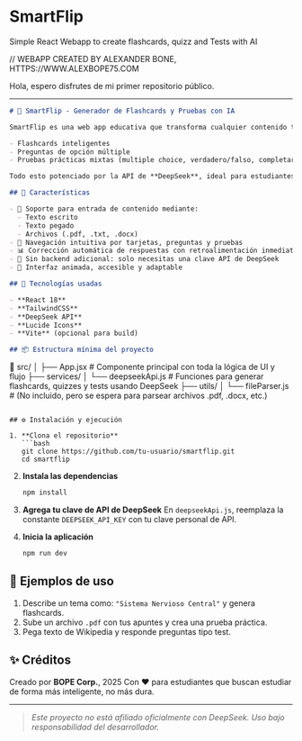 # SmartFlip
Simple React Webapp to create flashcards, quizz and Tests with AI

// WEBAPP CREATED BY ALEXANDER BONE, HTTPS://WWW.ALEXBOPE75.COM

Hola, espero disfrutes de mi primer repositorio público.

---

```markdown
# 🧠 SmartFlip - Generador de Flashcards y Pruebas con IA

SmartFlip es una web app educativa que transforma cualquier contenido textual en material de estudio interactivo, incluyendo:

- Flashcards inteligentes
- Preguntas de opción múltiple
- Pruebas prácticas mixtas (multiple choice, verdadero/falso, completar y emparejar)

Todo esto potenciado por la API de **DeepSeek**, ideal para estudiantes de cualquier carrera que quieran estudiar mejor, más rápido y sin complicaciones.

## 🚀 Características

- 📄 Soporte para entrada de contenido mediante:
  - Texto escrito
  - Texto pegado
  - Archivos (.pdf, .txt, .docx)
- 🔁 Navegación intuitiva por tarjetas, preguntas y pruebas
- 📊 Corrección automática de respuestas con retroalimentación inmediata
- 💾 Sin backend adicional: solo necesitas una clave API de DeepSeek
- 🎨 Interfaz animada, accesible y adaptable

## 🧩 Tecnologías usadas

- **React 18**
- **TailwindCSS**
- **DeepSeek API**
- **Lucide Icons**
- **Vite** (opcional para build)

## 📦 Estructura mínima del proyecto

```

📁 src/
│
├── App.jsx               # Componente principal con toda la lógica de UI y flujo
├── services/
│   └── deepseekApi.js    # Funciones para generar flashcards, quizzes y tests usando DeepSeek
├── utils/
│   └── fileParser.js     # (No incluido, pero se espera para parsear archivos .pdf, .docx, etc.)

````

## ⚙️ Instalación y ejecución

1. **Clona el repositorio**  
   ```bash
   git clone https://github.com/tu-usuario/smartflip.git
   cd smartflip
````

2. **Instala las dependencias**

   ```bash
   npm install
   ```

3. **Agrega tu clave de API de DeepSeek**
   En `deepseekApi.js`, reemplaza la constante `DEEPSEEK_API_KEY` con tu clave personal de API.

4. **Inicia la aplicación**

   ```bash
   npm run dev
   ```

## 📘 Ejemplos de uso

1. Describe un tema como: `"Sistema Nervioso Central"` y genera flashcards.
2. Sube un archivo `.pdf` con tus apuntes y crea una prueba práctica.
3. Pega texto de Wikipedia y responde preguntas tipo test.

## ✨ Créditos

Creado por **BOPE Corp.**, 2025
Con ❤️ para estudiantes que buscan estudiar de forma más inteligente, no más dura.

---

> *Este proyecto no está afiliado oficialmente con DeepSeek. Uso bajo responsabilidad del desarrollador.*
